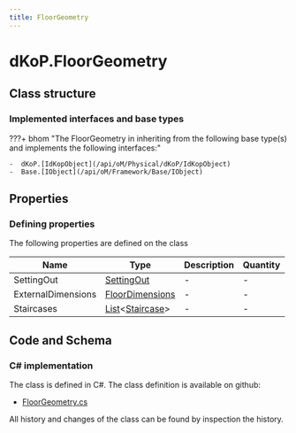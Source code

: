 ```yaml
---
title: FloorGeometry
---
```


# dKoP.FloorGeometry



## Class structure

### Implemented interfaces and base types

???+ bhom "The FloorGeometry in inheriting from the following base type(s) and implements the following interfaces:"

    -  dKoP.[IdKopObject](/api/oM/Physical/dKoP/IdKopObject)
    -  Base.[IObject](/api/oM/Framework/Base/IObject)


## Properties



### Defining properties

The following properties are defined on the class

| Name             | Type             | Description      | Quantity         |
|------------------|------------------|------------------|------------------|
| SettingOut | [SettingOut](/api/oM/Physical/dKoP/SettingOut) | - | - |
| ExternalDimensions | [FloorDimensions](/api/oM/Physical/dKoP/FloorDimensions) | - | - |
| Staircases | [List](https://learn.microsoft.com/en-us/dotnet/api/System.Collections.Generic.List-1?view=netstandard-2.0)&lt;[Staircase](/api/oM/Physical/dKoP/Staircase)&gt; | - | - |


## Code and Schema

### C# implementation

The class is defined in C#. The class definition is available on github:

- [FloorGeometry.cs](https://github.com/BHoM/dKoP_Toolkit/blob/develop/dKoP_oM/Geometry/FloorGeometry.cs)

All history and changes of the class can be found by inspection the history.
